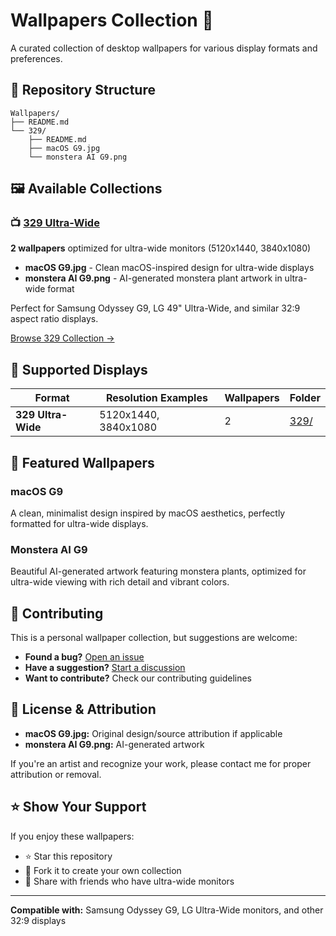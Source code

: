 # Wallpapers Collection 🎨

A curated collection of desktop wallpapers for various display formats and preferences.

## 📁 Repository Structure

```
Wallpapers/
├── README.md
└── 329/
    ├── README.md
    ├── macOS G9.jpg
    └── monstera AI G9.png
```

## 🖼️ Available Collections

### 📺 [329 Ultra-Wide](329/)
**2 wallpapers** optimized for ultra-wide monitors (5120x1440, 3840x1080)

- **macOS G9.jpg** - Clean macOS-inspired design for ultra-wide displays
- **monstera AI G9.png** - AI-generated monstera plant artwork in ultra-wide format

Perfect for Samsung Odyssey G9, LG 49" Ultra-Wide, and similar 32:9 aspect ratio displays.

[Browse 329 Collection →](329/)

## 🎯 Supported Displays

| Format | Resolution Examples | Wallpapers | Folder |
|--------|-------------------|------------|---------|
| **329 Ultra-Wide** | 5120x1440, 3840x1080 | 2 | [329/](329/) |

## 🌟 Featured Wallpapers

### macOS G9
A clean, minimalist design inspired by macOS aesthetics, perfectly formatted for ultra-wide displays.

### Monstera AI G9
Beautiful AI-generated artwork featuring monstera plants, optimized for ultra-wide viewing with rich detail and vibrant colors.

## 🤝 Contributing

This is a personal wallpaper collection, but suggestions are welcome:

- **Found a bug?** [Open an issue](https://github.com/yourusername/wallpapers/issues)
- **Have a suggestion?** [Start a discussion](https://github.com/yourusername/wallpapers/discussions)
- **Want to contribute?** Check our contributing guidelines

## 📄 License & Attribution

- **macOS G9.jpg:** Original design/source attribution if applicable
- **monstera AI G9.png:** AI-generated artwork

If you're an artist and recognize your work, please contact me for proper attribution or removal.

## ⭐ Show Your Support

If you enjoy these wallpapers:
- ⭐ Star this repository
- 🍴 Fork it to create your own collection
- 📢 Share with friends who have ultra-wide monitors

---

**Compatible with:** Samsung Odyssey G9, LG Ultra-Wide monitors, and other 32:9 displays

